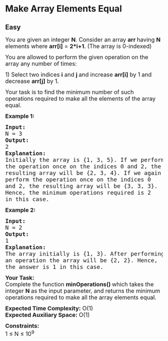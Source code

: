 # Make Array Elements Equal
## Easy 
<div class="problems_problem_content__Xm_eO"><p><span style="font-size:18px">You are given an integer <strong>N</strong>. Consider an array <strong>arr </strong>having <strong>N</strong> elements where <strong>arr[i]</strong> = <strong>2*i+1</strong>. (The array&nbsp;is 0-indexed)</span></p>

<p><span style="font-size:18px">You are allowed to perform the given operation on the array any number of times:</span></p>

<p><span style="font-size:18px">1) Select two indices <strong>i</strong> and <strong>j </strong>and increase <strong>arr[i]</strong> by 1 and decrease <strong>arr[j]</strong> by 1.</span></p>

<p><span style="font-size:18px">Your task is to find the minimum number of such operations required to make all the elements of the array equal.</span></p>

<p><span style="font-size:18px"><strong>Example 1:</strong></span></p>

<pre><span style="font-size:18px"><strong>Input:</strong>
N = 3
<strong>Output:</strong>
2
<strong>Explanation:</strong>
Initially the array is {1, 3, 5}. If we perform
the operation once on the indices 0 and 2, the 
resulting array will be {2, 3, 4}. If we again 
perform the operation once on the indices 0
and 2, the resulting array will be {3, 3, 3}.
Hence, the minimum operations required is 2
in this case.</span> </pre>

<p><span style="font-size:18px"><strong>Example 2:</strong></span></p>

<pre><span style="font-size:18px"><strong>Input: </strong>
N = 2
<strong>Output:</strong>
1
<strong>Explanation: </strong>
The array initially is {1, 3}. After performing </span>
<span style="font-size:18px">an operation the array will be {2, 2}. Hence,
the answer is 1 in this case.</span></pre>

<p><span style="font-size:18px"><strong>Your Task:</strong><br>
Complete the function <strong>minOperations</strong><strong>() </strong>which takes the integer&nbsp;<strong>N&nbsp;</strong>as the input parameter, and returns the minimum operations required to make all the array elements equal.</span></p>

<p><span style="font-size:18px"><strong>Expected Time Complexity:</strong>&nbsp;O(1)<br>
<strong>Expected Auxiliary Space:</strong>&nbsp;O(1)</span></p>

<p><span style="font-size:18px"><strong>Constraints:</strong><br>
1 ≤ N&nbsp;≤ 10<sup>9</sup></span></p>
</div>